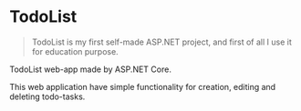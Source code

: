 # TodoList
> TodoList is my first self-made ASP.NET project, and first of all I use it for education purpose.

TodoList web-app made by ASP.NET Core.

This web application have simple functionality for creation, editing and deleting todo-tasks.
